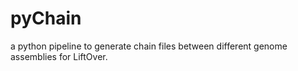 # pyChain
a python pipeline to generate chain files between different genome assemblies for LiftOver.
